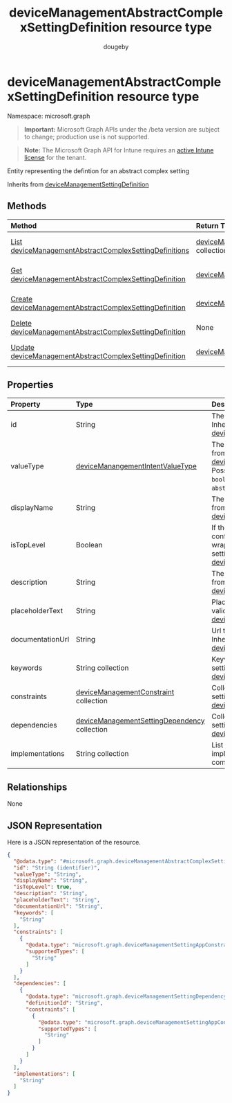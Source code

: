 ﻿---
title: "deviceManagementAbstractComplexSettingDefinition resource type"
description: "Entity representing the defintion for an abstract complex setting"
author: "dougeby"
localization_priority: Normal
ms.prod: "intune"
doc_type: resourcePageType
---

# deviceManagementAbstractComplexSettingDefinition resource type

Namespace: microsoft.graph

> **Important:** Microsoft Graph APIs under the /beta version are subject to change; production use is not supported.

> **Note:** The Microsoft Graph API for Intune requires an [active Intune license](https://go.microsoft.com/fwlink/?linkid=839381) for the tenant.

Entity representing the defintion for an abstract complex setting

Inherits from [deviceManagementSettingDefinition](../resources/intune-deviceintent-devicemanagementsettingdefinition.md)

## Methods

| Method                                                                                                                                           | Return Type                                                                                                                                         | Description                                                                                                                                                                                |
| :----------------------------------------------------------------------------------------------------------------------------------------------- | :-------------------------------------------------------------------------------------------------------------------------------------------------- | :----------------------------------------------------------------------------------------------------------------------------------------------------------------------------------------- |
| [List deviceManagementAbstractComplexSettingDefinitions](../api/intune-deviceintent-devicemanagementabstractcomplexsettingdefinition-list.md)    | [deviceManagementAbstractComplexSettingDefinition](../resources/intune-deviceintent-devicemanagementabstractcomplexsettingdefinition.md) collection | List properties and relationships of the [deviceManagementAbstractComplexSettingDefinition](../resources/intune-deviceintent-devicemanagementabstractcomplexsettingdefinition.md) objects. |
| [Get deviceManagementAbstractComplexSettingDefinition](../api/intune-deviceintent-devicemanagementabstractcomplexsettingdefinition-get.md)       | [deviceManagementAbstractComplexSettingDefinition](../resources/intune-deviceintent-devicemanagementabstractcomplexsettingdefinition.md)            | Read properties and relationships of the [deviceManagementAbstractComplexSettingDefinition](../resources/intune-deviceintent-devicemanagementabstractcomplexsettingdefinition.md) object.  |
| [Create deviceManagementAbstractComplexSettingDefinition](../api/intune-deviceintent-devicemanagementabstractcomplexsettingdefinition-create.md) | [deviceManagementAbstractComplexSettingDefinition](../resources/intune-deviceintent-devicemanagementabstractcomplexsettingdefinition.md)            | Create a new [deviceManagementAbstractComplexSettingDefinition](../resources/intune-deviceintent-devicemanagementabstractcomplexsettingdefinition.md) object.                              |
| [Delete deviceManagementAbstractComplexSettingDefinition](../api/intune-deviceintent-devicemanagementabstractcomplexsettingdefinition-delete.md) | None                                                                                                                                                | Deletes a [deviceManagementAbstractComplexSettingDefinition](../resources/intune-deviceintent-devicemanagementabstractcomplexsettingdefinition.md).                                        |
| [Update deviceManagementAbstractComplexSettingDefinition](../api/intune-deviceintent-devicemanagementabstractcomplexsettingdefinition-update.md) | [deviceManagementAbstractComplexSettingDefinition](../resources/intune-deviceintent-devicemanagementabstractcomplexsettingdefinition.md)            | Update the properties of a [deviceManagementAbstractComplexSettingDefinition](../resources/intune-deviceintent-devicemanagementabstractcomplexsettingdefinition.md) object.                |

## Properties

| Property         | Type                                                                                                                  | Description                                                                                                                                                                                                                                            |
| :--------------- | :-------------------------------------------------------------------------------------------------------------------- | :----------------------------------------------------------------------------------------------------------------------------------------------------------------------------------------------------------------------------------------------------- |
| id               | String                                                                                                                | The ID of the setting definition Inherited from [deviceManagementSettingDefinition](../resources/intune-deviceintent-devicemanagementsettingdefinition.md)                                                                                             |
| valueType        | [deviceManangementIntentValueType](../resources/intune-deviceintent-devicemanangementintentvaluetype.md)              | The data type of the value Inherited from [deviceManagementSettingDefinition](../resources/intune-deviceintent-devicemanagementsettingdefinition.md). Possible values are: `integer`, `boolean`, `string`, `complex`, `collection`, `abstractComplex`. |
| displayName      | String                                                                                                                | The setting's display name Inherited from [deviceManagementSettingDefinition](../resources/intune-deviceintent-devicemanagementsettingdefinition.md)                                                                                                   |
| isTopLevel       | Boolean                                                                                                               | If the setting is top level, it can be configured without the need to be wrapped in a collection or complex setting Inherited from [deviceManagementSettingDefinition](../resources/intune-deviceintent-devicemanagementsettingdefinition.md)          |
| description      | String                                                                                                                | The setting's description Inherited from [deviceManagementSettingDefinition](../resources/intune-deviceintent-devicemanagementsettingdefinition.md)                                                                                                    |
| placeholderText  | String                                                                                                                | Placeholder text as an example of valid input Inherited from [deviceManagementSettingDefinition](../resources/intune-deviceintent-devicemanagementsettingdefinition.md)                                                                                |
| documentationUrl | String                                                                                                                | Url to setting documentation Inherited from [deviceManagementSettingDefinition](../resources/intune-deviceintent-devicemanagementsettingdefinition.md)                                                                                                 |
| keywords         | String collection                                                                                                     | Keywords associated with the setting Inherited from [deviceManagementSettingDefinition](../resources/intune-deviceintent-devicemanagementsettingdefinition.md)                                                                                         |
| constraints      | [deviceManagementConstraint](../resources/intune-deviceintent-devicemanagementconstraint.md) collection               | Collection of constraints for the setting value Inherited from [deviceManagementSettingDefinition](../resources/intune-deviceintent-devicemanagementsettingdefinition.md)                                                                              |
| dependencies     | [deviceManagementSettingDependency](../resources/intune-deviceintent-devicemanagementsettingdependency.md) collection | Collection of dependencies on other settings Inherited from [deviceManagementSettingDefinition](../resources/intune-deviceintent-devicemanagementsettingdefinition.md)                                                                                 |
| implementations  | String collection                                                                                                     | List of definition IDs for all possible implementations of this abstract complex setting                                                                                                                                                               |

## Relationships

None

## JSON Representation

Here is a JSON representation of the resource.

<!-- {
  "blockType": "resource",
  "keyProperty": "id",
  "@odata.type": "microsoft.graph.deviceManagementAbstractComplexSettingDefinition"
}
-->

```json
{
  "@odata.type": "#microsoft.graph.deviceManagementAbstractComplexSettingDefinition",
  "id": "String (identifier)",
  "valueType": "String",
  "displayName": "String",
  "isTopLevel": true,
  "description": "String",
  "placeholderText": "String",
  "documentationUrl": "String",
  "keywords": [
    "String"
  ],
  "constraints": [
    {
      "@odata.type": "microsoft.graph.deviceManagementSettingAppConstraint",
      "supportedTypes": [
        "String"
      ]
    }
  ],
  "dependencies": [
    {
      "@odata.type": "microsoft.graph.deviceManagementSettingDependency",
      "definitionId": "String",
      "constraints": [
        {
          "@odata.type": "microsoft.graph.deviceManagementSettingAppConstraint",
          "supportedTypes": [
            "String"
          ]
        }
      ]
    }
  ],
  "implementations": [
    "String"
  ]
}
```
